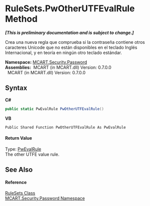 # RuleSets.PwOtherUTFEvalRule Method 
 _**\[This is preliminary documentation and is subject to change.\]**_

Crea una nueva regla que comprueba si la contraseña contiene otros caracteres Unicode que no están disponibles en el teclado Inglés Internacional, y en teoría en ningún otro teclado estándar.

**Namespace:**&nbsp;<a href="dbbe708a-6e0a-d3f8-20a0-94d530d6d526">MCART.Security.Password</a><br />**Assemblies:**&nbsp;&nbsp;MCART (in MCART.dll) Version: 0.7.0.0<br />&nbsp;&nbsp;MCART (in MCART.dll) Version: 0.7.0.0<br />

## Syntax

**C#**<br />
``` C#
public static PwEvalRule PwOtherUTFEvalRule()
```

**VB**<br />
``` VB
Public Shared Function PwOtherUTFEvalRule As PwEvalRule
```


#### Return Value
Type: <a href="948e40e2-3627-ef3a-b8d7-9dab91b199f0">PwEvalRule</a><br />The other UTFE value rule.

## See Also


#### Reference
<a href="12d592b5-8142-9905-8192-00037f77a515">RuleSets Class</a><br /><a href="dbbe708a-6e0a-d3f8-20a0-94d530d6d526">MCART.Security.Password Namespace</a><br />